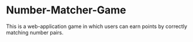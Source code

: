 # Number-Matcher-Game
This is a web-application game in which users can earn points by correctly matching number pairs.
